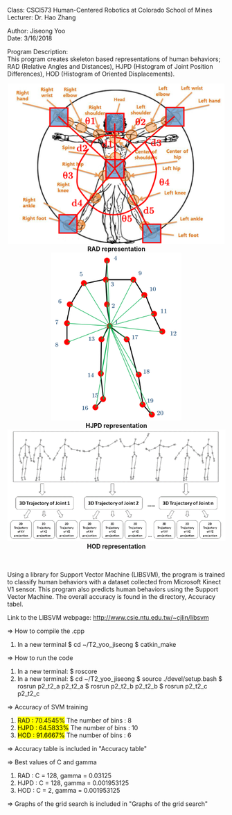 Class: CSCI573 Human-Centered Robotics at Colorado School of Mines<br>
Lecturer: Dr. Hao Zhang

Author: Jiseong Yoo<br>
Date: 3/16/2018

Program Description:<br>
 This program creates skeleton based representations of human behaviors; RAD (Relative Angles and Distances), HJPD (Histogram of Joint Position Differences), HOD (Histogram of Oriented Displacements).
 
 
<div align="center">
    <img src="/RAD_representation.png" width="500px"</img><br>
	<b> RAD representation </b><br>
    <img src="/HJPD_representation.png" width="300px"</img><br>
	<b> HJPD representation </b><br>
    <img src="/HOD_representation.png" width="700px"</img><br>
	<b> HOD representation </b><br>
</div>
<br><br>

 Using a library for Support Vector Machine (LIBSVM), the program is trained to classify human behaviors with a dataset collected from Microsoft Kinect V1 sensor.
 This program also predicts human behaviors using the Support Vector Machine.
 The overall accuracy is found in the directory, Accuracy tabel.
 

 Link to the LIBSVM webpage:
	http://www.csie.ntu.edu.tw/~cjlin/libsvm

=> How to compile the .cpp
1. In a new terminal
	$ cd ~/T2_yoo_jiseong
	$ catkin_make

=> How to run the code
1. In a new terminal:
	$ roscore
2. In a new terminal:
	$ cd ~/T2_yoo_jiseong
	$ source ./devel/setup.bash
	$ rosrun p2_t2_a p2_t2_a
	$ rosrun p2_t2_b p2_t2_b
	$ rosrun p2_t2_c p2_t2_c

=> Accuracy of SVM training
1. <span style="background-color: #FFFF00">RAD  : 70.4545%</span>
	The number of bins : 8
2. <mark>HJPD : 64.5833%</mark>
	The number of bins : 10
3. <mark>HOD  : 91.6667%</mark>
	The number of bins : 6

=> Accuracy table is included in "Accuracy table"

=> Best values of C and gamma
1. RAD  : C = 128, gamma = 0.03125
2. HJPD : C = 128, gamma = 0.001953125
3. HOD  : C = 2,   gamma = 0.001953125

=> Graphs of the grid search is included in "Graphs of the grid search"
